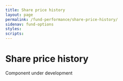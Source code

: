 ```yaml
---
title: Share price history
layout: page
permalink: /fund-performance/share-price-history/
sidenav: fund-options
styles:
scripts:
---
```

# Share price history

Component under development
